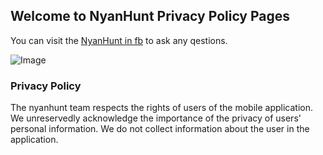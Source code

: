 ## Welcome to NyanHunt Privacy Policy Pages

You can visit the [NyanHunt in fb](https://www.facebook.com/nyanhuntapp/) to ask any qestions.

![Image](https://scontent-arn2-1.xx.fbcdn.net/v/t31.0-8/27912637_1974911106161211_5052549845263294716_o.jpg?oh=38a44b115b99275f1ca725fcf4a140f5&oe=5B0824C3)

### Privacy Policy

The nyanhunt team respects the rights of users of the mobile application. We unreservedly acknowledge the importance of the privacy of users' personal information. We do not collect information about the user in the application. 
